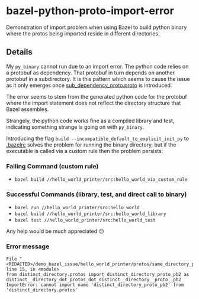 # bazel-python-proto-import-error
Demonstration of import problem when using Bazel to build python binary where the protos being imported reside in 
different directories.

## Details

My `py_binary` cannot run due to an import error. The python code relies on a
protobuf as dependency. That protobuf in turn depends on another protobuf in a subdirectory. It is this pattern which
seems to cause the issue as it only emerges once [sub_dependency_proto.proto](./distinct_directory/protos/sub_dependency/sub_dependency_proto.proto)
is introduced.

The error seems to stem from the generated python code for the protobuf where the import statement does not reflect the
directory structure that Bazel assembles.

Strangely, the python code works fine as a compiled library and test, indicating something strange is going on with 
`py_binary`.

Introducing the flag `build --incompatible_default_to_explicit_init_py` to [.bazelrc](./.bazelrc) solves the problem for
running the binary directory, but if the executable is called via a custom rule then the problem persists:

### Failing Command (custom rule)
* `bazel build //hello_world_printer/src:hello_world_via_custom_rule`

### Successful Commands (library, test, and direct call to binary)
* `bazel run //hello_world_printer/src:hello_world`
* `bazel build //hello_world_printer/src:hello_world_library`
* `bazel test //hello_world_printer/src:hello_world_test`

Any help would be much appreciated :confused:

### Error message

```
File "<REDACTED>/demo_bazel_issue/hello_world_printer/protos/same_directory_proto_python_pb/hello_world_printer/protos/same_directory_proto_pb2.py", line 15, in <module>
from distinct_directory.protos import distinct_directory_proto_pb2 as distinct__directory_dot_protos_dot_distinct__directory__proto__pb2
ImportError: cannot import name 'distinct_directory_proto_pb2' from 'distinct_directory.protos'
```
